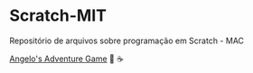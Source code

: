 # Scratch-MIT
Repositório de arquivos sobre programação em Scratch - MAC

[Angelo's Adventure Game](Angelos-Adventure/assets) :robot: :coffee:

